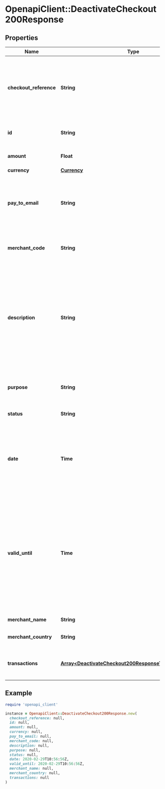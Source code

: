 # OpenapiClient::DeactivateCheckout200Response

## Properties

| Name | Type | Description | Notes |
| ---- | ---- | ----------- | ----- |
| **checkout_reference** | **String** | Unique ID of the payment checkout specified by the client application when creating the checkout resource. | [optional] |
| **id** | **String** | Unique ID of the checkout resource. | [optional][readonly] |
| **amount** | **Float** | Amount of the payment. | [optional] |
| **currency** | [**Currency**](Currency.md) |  | [optional] |
| **pay_to_email** | **String** | Email address of the registered user (merchant) to whom the payment is made. | [optional] |
| **merchant_code** | **String** | Unique identifying code of the merchant profile. | [optional] |
| **description** | **String** | Short description of the checkout visible in the SumUp dashboard. The description can contribute to reporting, allowing easier identification of a checkout. | [optional] |
| **purpose** | **String** | Purpose of the checkout creation initially | [optional] |
| **status** | **String** | Current status of the checkout. | [optional][readonly] |
| **date** | **Time** | Date and time of the creation of the payment checkout. Response format expressed according to [ISO8601](https://en.wikipedia.org/wiki/ISO_8601) code. | [optional][readonly] |
| **valid_until** | **Time** | Date and time of the checkout expiration before which the client application needs to send a processing request. If no value is present, the checkout does not have an expiration time. | [optional][readonly] |
| **merchant_name** | **String** | Merchant name | [optional] |
| **merchant_country** | **String** | The merchant&#39;s country | [optional] |
| **transactions** | [**Array&lt;DeactivateCheckout200ResponseTransactionsInner&gt;**](DeactivateCheckout200ResponseTransactionsInner.md) | List of transactions related to the payment. | [optional][readonly] |

## Example

```ruby
require 'openapi_client'

instance = OpenapiClient::DeactivateCheckout200Response.new(
  checkout_reference: null,
  id: null,
  amount: null,
  currency: null,
  pay_to_email: null,
  merchant_code: null,
  description: null,
  purpose: null,
  status: null,
  date: 2020-02-29T10:56:56Z,
  valid_until: 2020-02-29T10:56:56Z,
  merchant_name: null,
  merchant_country: null,
  transactions: null
)
```

